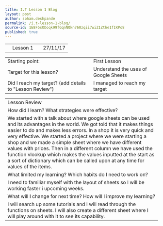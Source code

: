 ```yaml
---
title: I.T Lesson 1 Blog
layout: post
author: soham.deshpande
permalink: /i.t-lesson-1-blog/
source-id: 1E8F5sODoqk99fGqnNOkn760zqii7wiZ1Zthe1fIKPo8
published: true
---
```

<table>
  <tr>
    <td></td>
    <td>Lesson 1</td>
    <td>        </td>
    <td>27/11/17</td>
  </tr>
</table>


<table>
  <tr>
    <td>Starting point:</td>
    <td>First Lesson</td>
  </tr>
  <tr>
    <td>Target for this lesson?</td>
    <td>Understand the uses of Google Sheets</td>
  </tr>
  <tr>
    <td>Did I reach my target? 
(add details to "Lesson Review")</td>
    <td> I managed to reach my target</td>
  </tr>
</table>


<table>
  <tr>
    <td>Lesson Review</td>
  </tr>
  <tr>
    <td>How did I learn? What strategies were effective? </td>
  </tr>
  <tr>
    <td>We started with a talk about where google sheets can be used and its advantages in the world. We got told that it makes things easier to do and makes less errors. In a shop it is very quick and very effective. We started a project where we were starting a shop and we made a simple sheet where we have different values with prices. Then in a different column we have used the function vlookup which makes the values inputted at the start as a sort of dictionary which can be called upon at any time for values of the items. </td>
  </tr>
  <tr>
    <td>What limited my learning? Which habits do I need to work on? </td>
  </tr>
  <tr>
    <td>I need to familiar myself with the layout of sheets so I will be working faster i upcoming weeks.</td>
  </tr>
  <tr>
    <td>What will I change for next time? How will I improve my learning?</td>
  </tr>
  <tr>
    <td>I will search up some tutorials and I will read through the functions on sheets. I will also create a different sheet where I will play around with it to see its capability.</td>
  </tr>
</table>


